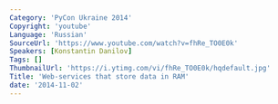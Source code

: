 ```yaml
---
Category: 'PyCon Ukraine 2014'
Copyright: 'youtube'
Language: 'Russian'
SourceUrl: 'https://www.youtube.com/watch?v=fhRe_TO0E0k'
Speakers: [Konstantin Danilov]
Tags: []
ThumbnailUrl: 'https://i.ytimg.com/vi/fhRe_TO0E0k/hqdefault.jpg'
Title: 'Web-services that store data in RAM'
date: '2014-11-02'
---
```

